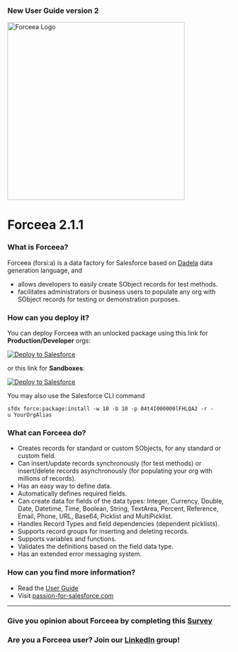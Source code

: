 ### New User Guide version 2

<img alt="Forceea Logo"
       src="https://github.com/nmitrakis/Forceea/blob/master/Forceea-logo.PNG" width="400">
# Forceea 2.1.1

### What is Forceea?
Forceea (forsi:a) is a data factory for Salesforce based on [Dadela](https://github.com/Forceea/Dadela) data generation language, and
* allows developers to easily create SObject records for test methods.
* facilitates administrators or business users to populate any org with SObject records for testing or demonstration purposes.

### How can you deploy it?
You can deploy Forceea with an unlocked package using this link for **Production/Developer** orgs:

<a href="https://nmitrakis.com/ForceeaInstallProduction">
  <img alt="Deploy to Salesforce"
       src="https://raw.githubusercontent.com/afawcett/githubsfdeploy/master/src/main/webapp/resources/img/deploy.png">
</a>

or this link for **Sandboxes**:

<a href="https://nmitrakis.com/ForceeaInstallTest">
  <img alt="Deploy to Salesforce"
       src="https://raw.githubusercontent.com/afawcett/githubsfdeploy/master/src/main/webapp/resources/img/deploy.png">
</a>
                                                                                                                       
You may also use the Salesforce CLI command
```
sfdx force:package:install -w 10 -b 10 -p 04t4I000000lFHLQA2 -r -u YourOrgAlias
```

### What can Forceea do?
* Creates records for standard or custom SObjects, for any standard or custom field.
* Can insert/update records synchronously (for test methods) or insert/delete records asynchronously (for populating your org with millions of records).
* Has an easy way to define data.
* Automatically defines required fields.
* Can create data for fields of the data types: Integer, Currency, Double, Date, Datetime, Time, Boolean, String, TextArea, Percent, Reference, Email, Phone, URL, Base64, Picklist and MultiPicklist.
* Handles Record Types and field dependencies (dependent picklists).
* Supports record groups for inserting and deleting records.
* Supports variables and functions.
* Validates the definitions based on the field data type.
* Has an extended error messaging system.

### How can you find more information?
* Read the [User Guide](https://nmitrakis.com/Forceea-UserGuide)
* Visit [passion-for-salesforce.com](https://passionforsalesforce.com/forceea)
---

### Give you opinion about Forceea by completing this [Survey](https://www.surveymonkey.co.uk/r/M6BJMKT)
### Are you a Forceea user? Join our [LinkedIn](https://www.linkedin.com/groups/8943965) group!
